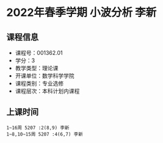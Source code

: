 # 2022年春季学期 小波分析 李新






## 课程信息

- 课程号：001362.01
- 学分：3
- 教学类型：理论课
- 开课单位：数学科学学院
- 课程类别：专业选修
- 课程层次：本科计划内课程

## 上课时间

```
1~16周 5207 :2(8,9) 李新
1~8,10~15周 5207 :4(6,7) 李新
```

